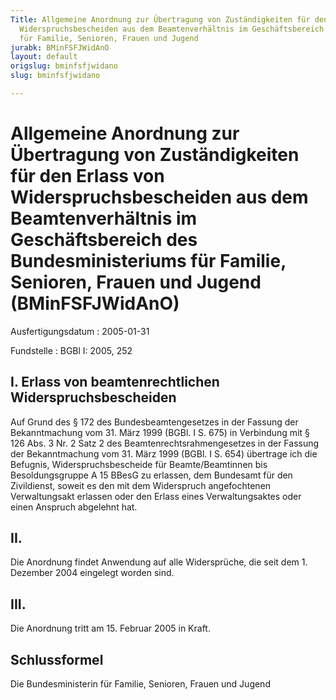 ```yaml
---
Title: Allgemeine Anordnung zur Übertragung von Zuständigkeiten für den Erlass von
  Widerspruchsbescheiden aus dem Beamtenverhältnis im Geschäftsbereich des Bundesministeriums
  für Familie, Senioren, Frauen und Jugend
jurabk: BMinFSFJWidAnO
layout: default
origslug: bminfsfjwidano
slug: bminfsfjwidano

---
```


# Allgemeine Anordnung zur Übertragung von Zuständigkeiten für den Erlass von Widerspruchsbescheiden aus dem Beamtenverhältnis im Geschäftsbereich des Bundesministeriums für Familie, Senioren, Frauen und Jugend (BMinFSFJWidAnO)

Ausfertigungsdatum
:   2005-01-31

Fundstelle
:   BGBl I: 2005, 252

## I. Erlass von beamtenrechtlichen Widerspruchsbescheiden

Auf Grund des § 172 des Bundesbeamtengesetzes in der Fassung der
Bekanntmachung vom 31. März 1999 (BGBl. I S. 675) in Verbindung mit §
126 Abs. 3 Nr. 2 Satz 2 des Beamtenrechtsrahmengesetzes in der Fassung
der Bekanntmachung vom 31. März 1999 (BGBl. I S. 654) übertrage ich
die Befugnis, Widerspruchsbescheide für Beamte/Beamtinnen bis
Besoldungsgruppe A 15 BBesG zu erlassen, dem Bundesamt für den
Zivildienst, soweit es den mit dem Widerspruch angefochtenen
Verwaltungsakt erlassen oder den Erlass eines Verwaltungsaktes oder
einen Anspruch abgelehnt hat.

## II.

Die Anordnung findet Anwendung auf alle Widersprüche, die seit dem 1.
Dezember 2004 eingelegt worden sind.

## III.

Die Anordnung tritt am 15. Februar 2005 in Kraft.

## Schlussformel

Die Bundesministerin für Familie, Senioren, Frauen und Jugend

